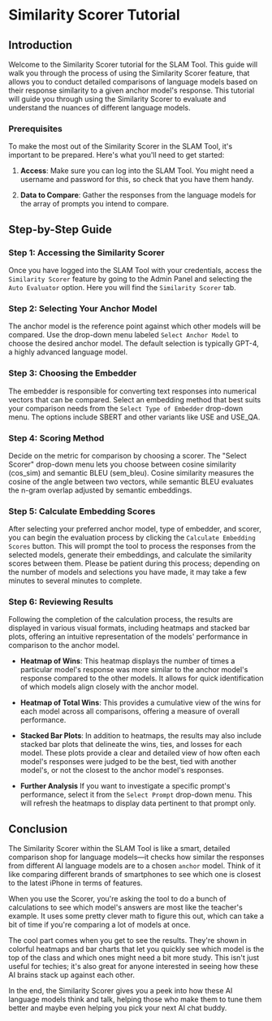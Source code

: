 # Similarity Scorer Tutorial

## Introduction
Welcome to the Similarity Scorer tutorial for the SLAM Tool. This guide will walk you through the process of using the Similarity Scorer feature, that allows you to conduct detailed comparisons of language models based on their response similarity to a given anchor model's response. This tutorial will guide you through using the Similarity Scorer to evaluate and understand the nuances of different language models.

### Prerequisites

To make the most out of the Similarity Scorer in the SLAM Tool, it's important to be prepared. Here's what you'll need to get started:

1. **Access**: Make sure you can log into the SLAM Tool. You might need a username and password for this, so check that you have them handy.

2. **Data to Compare**: Gather the responses from the language models for the array of prompts you intend to compare. 

## Step-by-Step Guide

### Step 1: Accessing the Similarity Scorer
Once you have logged into the SLAM Tool with your credentials, access the `Similarity Scorer` feature by going to the Admin Panel and selecting the `Auto Evaluator` option. Here you will find the `Similarity Scorer` tab.

### Step 2: Selecting Your Anchor Model
The anchor model is the reference point against which other models will be compared. Use the drop-down menu labeled `Select Anchor Model` to choose the desired anchor model. The default selection is typically GPT-4, a highly advanced language model.


### Step 3: Choosing the Embedder
The embedder is responsible for converting text responses into numerical vectors that can be compared. Select an embedding method that best suits your comparison needs from the `Select Type of Embedder` drop-down menu. The options include SBERT and other variants like USE and USE_QA.


### Step 4: Scoring Method
Decide on the metric for comparison by choosing a scorer. The "Select Scorer" drop-down menu lets you choose between cosine similarity (cos_sim) and semantic BLEU (sem_bleu). Cosine similarity measures the cosine of the angle between two vectors, while semantic BLEU evaluates the n-gram overlap adjusted by semantic embeddings.

### Step 5: Calculate Embedding Scores
After selecting your preferred anchor model, type of embedder, and scorer, you can begin the evaluation process by clicking the `Calculate Embedding Scores` button. This will prompt the tool to process the responses from the selected models, generate their embeddings, and calculate the similarity scores between them. Please be patient during this process; depending on the number of models and selections you have made, it may take a few minutes to several minutes to complete.

### Step 6: Reviewing Results

Following the completion of the calculation process, the results are displayed in various visual formats, including heatmaps and stacked bar plots, offering an intuitive representation of the models' performance in comparison to the anchor model.

- **Heatmap of Wins**: This heatmap displays the number of times a particular model's response was more similar to the anchor model's response compared to the other models. It allows for quick identification of which models align closely with the anchor model.

- **Heatmap of Total Wins**: This provides a cumulative view of the wins for each model across all comparisons, offering a measure of overall performance.

- **Stacked Bar Plots**: In addition to heatmaps, the results may also include stacked bar plots that delineate the wins, ties, and losses for each model. These plots provide a clear and detailed view of how often each model's responses were judged to be the best, tied with another model's, or not the closest to the anchor model's responses. 

- **Further Analysis**
If you want to investigate a specific prompt's performance, select it from the `Select Prompt` drop-down menu. This will refresh the heatmaps to display data pertinent to that prompt only.


## Conclusion
The Similarity Scorer within the SLAM Tool is like a smart, detailed comparison shop for language models—it checks how similar the responses from different AI language models are to a chosen `anchor` model. Think of it like comparing different brands of smartphones to see which one is closest to the latest iPhone in terms of features.

When you use the Scorer, you're asking the tool to do a bunch of calculations to see which model's answers are most like the teacher's example. It uses some pretty clever math to figure this out, which can take a bit of time if you're comparing a lot of models at once.

The cool part comes when you get to see the results. They're shown in colorful heatmaps and bar charts that let you quickly see which model is the top of the class and which ones might need a bit more study. This isn't just useful for techies; it's also great for anyone interested in seeing how these AI brains stack up against each other.

In the end, the Similarity Scorer gives you a peek into how these AI language models think and talk, helping those who make them to tune them better and maybe even helping you pick your next AI chat buddy.